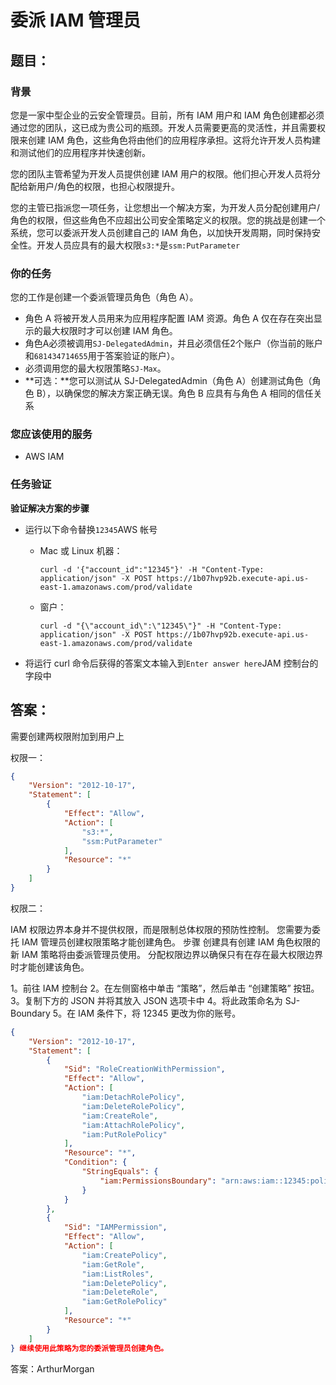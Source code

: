 # 委派 IAM 管理员

## 题目：

### **背景**

您是一家中型企业的云安全管理员。目前，所有 IAM 用户和 IAM 角色创建都必须通过您的团队，这已成为贵公司的瓶颈。开发人员需要更高的灵活性，并且需要权限来创建 IAM 角色，这些角色将由他们的应用程序承担。这将允许开发人员构建和测试他们的应用程序并快速创新。

您的团队主管希望为开发人员提供创建 IAM 用户的权限。他们担心开发人员将分配给新用户/角色的权限，也担心权限提升。

您的主管已指派您一项任务，让您想出一个解决方案，为开发人员分配创建用户/角色的权限，但这些角色不应超出公司安全策略定义的权限。您的挑战是创建一个系统，您可以委派开发人员创建自己的 IAM 角色，以加快开发周期，同时保持安全性。开发人员应具有的最大权限`s3:*`是`ssm:PutParameter`

### **你的任务** 

您的工作是创建一个委派管理员角色（角色 A）。

- 角色 A 将被开发人员用来为应用程序配置 IAM 资源。角色 A 仅在存在突出显示的最大权限时才可以创建 IAM 角色。
- 角色A必须被调用`SJ-DelegatedAdmin`，并且必须信任2个账户（你当前的账户和`681434714655`用于答案验证的账户）。
- 必须调用您的最大权限策略`SJ-Max`。
- **可选：**您可以测试从 SJ-DelegatedAdmin（角色 A）创建测试角色（角色 B），以确保您的解决方案正确无误。角色 B 应具有与角色 A 相同的信任关系

### **您应该使用的服务**

- AWS IAM

### **任务验证**

**验证解决方案的步骤**

- 运行以下命令替换`12345`AWS 帐号

  - Mac 或 Linux 机器：

    ```
    curl -d '{"account_id":"12345"}' -H "Content-Type: application/json" -X POST https://1b07hvp92b.execute-api.us-east-1.amazonaws.com/prod/validate
    ```

  - 窗户：

    ```
    curl -d "{\"account_id\":\"12345\"}" -H "Content-Type: application/json" -X POST https://1b07hvp92b.execute-api.us-east-1.amazonaws.com/prod/validate
    ```

- 将运行 curl 命令后获得的答案文本输入到`Enter answer here`JAM 控制台的字段中





## 答案：

需要创建两权限附加到用户上

权限一：

```json
{
    "Version": "2012-10-17",
    "Statement": [
        {
            "Effect": "Allow",
            "Action": [
                "s3:*",
                "ssm:PutParameter"
            ],
            "Resource": "*"
        }
    ]
}
```



权限二：

IAM 权限边界本身并不提供权限，而是限制总体权限的预防性控制。
您需要为委托 IAM 管理员创建权限策略才能创建角色。
步骤
创建具有创建 IAM 角色权限的新 IAM 策略将由委派管理员使用。
分配权限边界以确保只有在存在最大权限边界时才能创建该角色。

1。前往 IAM 控制台 2。在左侧窗格中单击 “策略”，然后单击 “创建策略” 按钮。 3。复制下方的 JSON 并将其放入 JSON 选项卡中 4。将此政策命名为 SJ-Boundary 5。在 IAM 条件下，将 12345 更改为你的账号。

```json
{
    "Version": "2012-10-17",
    "Statement": [
        {
            "Sid": "RoleCreationWithPermission",
            "Effect": "Allow",
            "Action": [
                "iam:DetachRolePolicy",
                "iam:DeleteRolePolicy",
                "iam:CreateRole",
                "iam:AttachRolePolicy",
                "iam:PutRolePolicy"
            ],
            "Resource": "*",
            "Condition": {
                "StringEquals": {
                    "iam:PermissionsBoundary": "arn:aws:iam::12345:policy/SJ-Max"
                }
            }
        },
        {
            "Sid": "IAMPermission",
            "Effect": "Allow",
            "Action": [
                "iam:CreatePolicy",
                "iam:GetRole",
                "iam:ListRoles",
                "iam:DeletePolicy",
                "iam:DeleteRole",
                "iam:GetRolePolicy"
            ],
            "Resource": "*"
        }
    ]
} 继续使用此策略为您的委派管理员创建角色。
```

答案：ArthurMorgan
